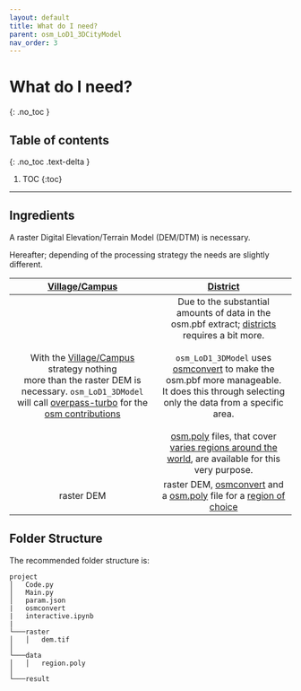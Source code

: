 ```yaml
---
layout: default
title: What do I need?
parent: osm_LoD1_3DCityModel
nav_order: 3
---
```


# What do I need?
{: .no_toc }

## Table of contents
{: .no_toc .text-delta }

1. TOC
{:toc} 

---

## Ingredients

A raster Digital Elevation/Terrain Model (DEM/DTM) is necessary.

Hereafter; depending of the processing strategy the needs are slightly different. 

| [Village/Campus](https://github.com/AdrianKriger/osm_LoD1_3DCityModel/tree/main/village_campus) | [District](https://github.com/AdrianKriger/osm_LoD1_3DCityModel/tree/main/districts)  |
| :-----: | :-----: |
|With the [Village/Campus](https://github.com/AdrianKriger/osm_LoD1_3DCityModel/tree/main/village_campus) strategy nothing <br />more than the raster DEM is necessary. `osm_LoD1_3DModel` will call [overpass-turbo](https://wiki.openstreetmap.org/wiki/Overpass_turbo) for the [osm contributions](https://www.openstreetmap.org/about)| Due to the substantial amounts of data in the osm.pbf extract; [districts]((https://github.com/AdrianKriger/osm_LoD1_3DCityModel/tree/main/districts)) requires a bit more.<br /><br />`osm_LoD1_3DModel` uses [osmconvert](https://wiki.openstreetmap.org/wiki/Osmconvert) to make the osm.pbf more manageable. <br />It does this through selecting only the data from a specific area. <br /><br />[osm.poly](https://wiki.openstreetmap.org/wiki/Osmosis/Polygon_Filter_File_Format) files, that cover [varies regions around the world](https://github.com/JamesChevalier/cities), are available for this very purpose.|
|raster DEM | raster DEM, [osmconvert](https://wiki.openstreetmap.org/wiki/Osmconvert) and a [osm.poly](https://wiki.openstreetmap.org/wiki/Osmosis/Polygon_Filter_File_Format) file for a [region of choice](https://github.com/JamesChevalier/cities)|

## Folder Structure

The recommended folder structure is:

```
project
│   Code.py
│   Main.py
│   param.json
|   osmconvert
|   interactive.ipynb
|
└───raster
│   │   dem.tif
│      
└───data
│   │   region.poly
│      
└───result

```

